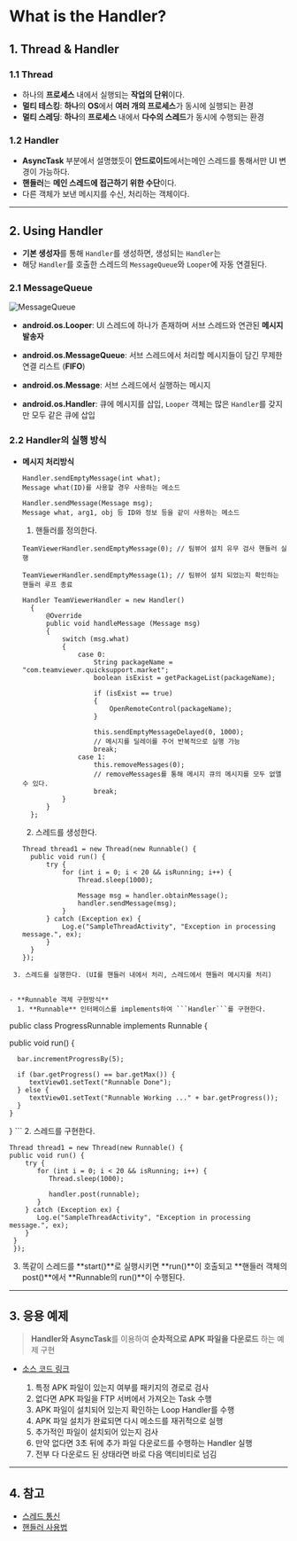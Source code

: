 # What is the Handler?
## 1. Thread & Handler
### 1.1 Thread
- 하나의 **프로세스** 내에서 실행되는 **작업의 단위**이다.
- **멀티 테스킹**: **하나**의 **OS**에서 **여러 개의 프로세스**가 동시에 실행되는 환경
- **멀티 스레딩**: **하나**의 **프로세스** 내에서 **다수의 스레드**가 동시에 수행되는 환경

### 1.2 Handler
- **AsyncTask** 부분에서 설명했듯이 **안드로이드**에서는메인 스레드를 통해서만 UI 변경이 가능하다.
- **핸들러**는 **메인 스레드에 접근하기 위한 수단**이다.
- 다른 객체가 보낸 메시지를 수신, 처리하는 객체이다.

***
## 2. Using Handler
- **기본 생성자**를 통해 ```Handler```를 생성하면, 생성되는 ```Handler```는
- 해당 ```Handler```를 호출한 스레드의 ```MessageQueue```와 ```Looper```에 자동 연결된다.
### 2.1 MessageQueue
![MessageQueue](http://cfile7.uf.tistory.com/image/270D054C57970A5A23BE84)

- **android.os.Looper**: UI 스레드에 하나가 존재하며 서브 스레드와 연관된 **메시지 발송자**
- **android.os.MessageQueue**: 서브 스레드에서 처리할 메시지들이 담긴 무제한 연결 리스트 (**FIFO**)

- **android.os.Message**: 서브 스레드에서 실행하는 메시지
- **android.os.Handler**: 큐에 메시지를 삽입, ```Looper``` 객체는 많은 ```Handler```를 갖지만 모두 같은 큐에 삽입

 ### 2.2 Handler의 실행 방식
- **메시지 처리방식**

  ```
  Handler.sendEmptyMessage(int what);
  Message what(ID)를 사용할 경우 사용하는 메소드

  Handler.sendMessage(Message msg);
  Message what, arg1, obj 등 ID와 정보 등을 같이 사용하는 메소드
  ```
  1. 핸들러를 정의한다.

  ```
  TeamViewerHandler.sendEmptyMessage(0); // 팀뷰어 설치 유무 검사 핸들러 실행

  TeamViewerHandler.sendEmptyMessage(1); // 팀뷰어 설치 되었는지 확인하는 핸들러 루프 종료

  Handler TeamViewerHandler = new Handler()
    {
        @Override
        public void handleMessage (Message msg)
        {
            switch (msg.what)
            {
                case 0:
                    String packageName = "com.teamviewer.quicksupport.market";
                    boolean isExist = getPackageList(packageName);

                    if (isExist == true)
                    {
                        OpenRemoteControl(packageName);
                    }

                    this.sendEmptyMessageDelayed(0, 1000);
                    // 메시지를 딜레이를 주어 반복적으로 실행 가능
                    break;
                case 1:
                    this.removeMessages(0);
                    // removeMessages를 통해 메시지 큐의 메시지를 모두 없앨 수 있다.
                    break;
            }
        }
    };
  ```
  2. 스레드를 생성한다.

  ```
  Thread thread1 = new Thread(new Runnable() {
    public void run() {
        try {
            for (int i = 0; i < 20 && isRunning; i++) {
                Thread.sleep(1000);

                Message msg = handler.obtainMessage();
                handler.sendMessage(msg);
            }
        } catch (Exception ex) {
            Log.e("SampleThreadActivity", "Exception in processing message.", ex);
        }
    }
  });
```
 3. 스레드를 실행한다. (UI를 핸들러 내에서 처리, 스레드에서 핸들러 메시지를 처리)


- **Runnable 객체 구현방식**
  1. **Runnable** 인터페이스를 implements하여 ```Handler```를 구현한다.

  ```
  public class ProgressRunnable implements Runnable {

  public void run() {

      bar.incrementProgressBy(5);

      if (bar.getProgress() == bar.getMax()) {
         textView01.setText("Runnable Done");
      } else {
         textView01.setText("Runnable Working ..." + bar.getProgress());
      }
    }
  }
    ```
  2. 스레드를 구현한다.

  ```
  Thread thread1 = new Thread(new Runnable() {
  public void run() {
      try {
         for (int i = 0; i < 20 && isRunning; i++) {
            Thread.sleep(1000);

            handler.post(runnable);
         }
      } catch (Exception ex) {
         Log.e("SampleThreadActivity", "Exception in processing message.", ex);
      }
   }
   });
  ```
  3. 똑같이 스레드를 **start()**로 실행시키면 **run()**이 호출되고 **핸들러 객체의 post()**에서 **Runnable의 run()**이 수행된다.

***
## 3. 응용 예제
> **Handler와 AsyncTask**를 이용하여 **순차적으로 APK 파일을 다운로드** 하는 예제 구현

 - [소스 코드 링크](https://github.com/LDYWO/TIL/blob/master/Android/Source%20Code/Handler.java)

    1. 특정 APK 파일이 있는지 여부를 패키지의 경로로 검사
    2. 없다면 APK 파일을 FTP 서버에서 가져오는 Task 수행
    3. APK 파일이 설치되어 있는지 확인하는 Loop Handler를 수행
    4. APK 파일 설치가 완료되면 다시 메소드를 재귀적으로 실행
    5. 추가적인 파일이 설치되어 있는지 검사
    6. 만약 없다면 3초 뒤에 추가 파일 다운로드를 수행하는 Handler 실행
    7. 전부 다 다운로드 된 상태라면 바로 다음 액티비티로 넘김


***
## 4. 참고
  - [스레드 통신](http://androidyongyong.tistory.com/6)
  - [핸들러 사용법](http://itmining.tistory.com/16)

